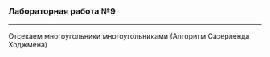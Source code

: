 ### Лабораторная работа №9

---

Отсекаем многоугольники многоугольниками (Алгоритм Сазерленда Ходжмена)
